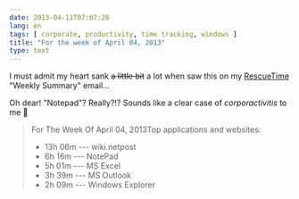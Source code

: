 ```yaml
---
date: 2013-04-11T07:07:28
lang: en
tags: [ corporate, productivity, time tracking, windows ]
title: "For the week of April 04, 2013"
type: text
---
```


I must admit my heart sank <del>a little bit</del> a lot when saw this on my
[RescueTime](https://www.rescuetime.com/) "Weekly Summary" email...

Oh dear! "Notepad"? Really?!? Sounds like a clear case of
*corporactivitis* to me 🙁

> For The Week Of April 04, 2013Top applications and websites:
>
> -   13h 06m --- wiki.netpost
> -   6h 16m --- NotePad
> -   5h 01m --- MS Excel
> -   3h 39m --- MS Outlook
> -   2h 09m --- Windows Explorer
